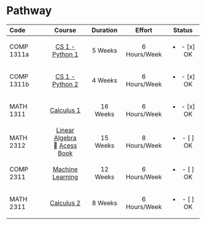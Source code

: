 # Pathway

Code | Course | Duration | Effort | Status
:-- | :--: | :--: | :--: | :--:
COMP 1311a | [CS 1 - Python 1 ](https://www.coursera.org/learn/interactive-python-1) | 5 Weeks | 6 Hours/Week | <ul><li>- [x] OK</li></ul>
COMP 1311b | [CS 1 - Python 2 ](https://www.coursera.org/learn/interactive-python-2) | 4 Weeks | 6 Hours/Week | <ul><li>- [x] OK</li></ul>
MATH 1311 | [Calculus 1](https://www.coursera.org/learn/calculus1) | 16 Weeks | 6 Hours/Week | <ul><li>- [x] OK</li></ul>
MATH 2312 | [Linear Algebra](https://www.edx.org/course/linear-algebra-foundations-to-frontiers)<br>:book: [Acess Book](http://www.ulaff.net/) | 15 Weeks | 8 Hours/Week | <ul><li>- [ ] OK</li></ul>
COMP 2311 | [Machine Learning](https://www.coursera.org/learn/machine-learning/) | 12 Weeks | 6 Hours/Week | <ul><li>- [ ] OK</li></ul>
MATH 2311 | [Calculus 2](https://www.coursera.org/learn/advanced-calculus) | 8 Weeks | 6 Hours/Week | <ul><li>- [ ] OK</li></ul>

